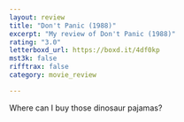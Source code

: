 ```yaml
---
layout: review
title: "Don't Panic (1988)"
excerpt: "My review of Don't Panic (1988)"
rating: "3.0"
letterboxd_url: https://boxd.it/4df0kp
mst3k: false
rifftrax: false
category: movie_review

---
```


Where can I buy those dinosaur pajamas?